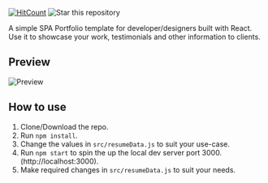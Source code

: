 [![HitCount](http://hits.dwyl.io/rbhatia46/React-Portfolio.svg)](http://hits.dwyl.io/kevinacquaah/React-Portfolio)
![Star this repository](https://img.shields.io/github/stars/kevinacquaah/React-Portfolio?style=social)


A simple SPA Portfolio template for developer/designers built with React. Use it to showcase your work, testimonials and other information to clients.

## Preview
![Preview]()

## How to use
1. Clone/Download the repo.
2. Run  ``` npm install ```.
3. Change the values in ```src/resumeData.js``` to suit your use-case.
4. Run ```npm start``` to spin the up the local dev server port 3000.(http://localhost:3000).
5. Make required changes in ```src/resumeData.js``` to suit your needs.

